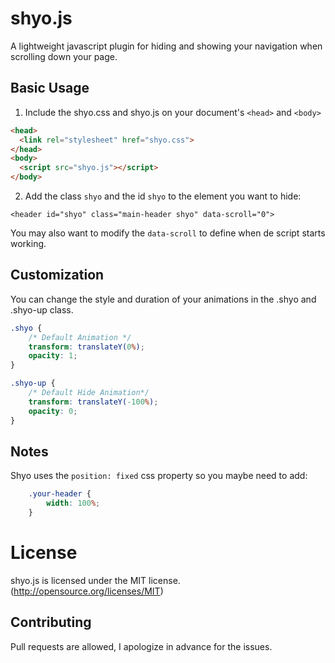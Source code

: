 # shyo.js

A lightweight javascript plugin for hiding and showing your navigation when scrolling down your page.

## Basic Usage

1. Include the shyo.css and  shyo.js on your document's `<head>` and `<body>`

  ```html
  <head>
    <link rel="stylesheet" href="shyo.css">
  </head>
  <body>
  	<script src="shyo.js"></script>
  </body>
  ```

2. Add the class `shyo` and the id `shyo` to the element you want to hide:

```<header id="shyo" class="main-header shyo" data-scroll="0">```
 
 You may also want to modify the  `data-scroll` to define when de script starts working.

## Customization

 You can change the style and duration of your animations in the .shyo and .shyo-up class.

```css
.shyo {
	/* Default Animation */	
	transform: translateY(0%);
	opacity: 1;  
}

.shyo-up {
	/* Default Hide Animation*/	
	transform: translateY(-100%);
	opacity: 0;	
}

```

## Notes

Shyo uses the `position: fixed` css property so you maybe need to add:

```css
	.your-header {
		width: 100%;
	}
```

# License
shyo.js is licensed under the MIT license. (http://opensource.org/licenses/MIT)

## Contributing
Pull requests are allowed, I apologize in advance for the issues.